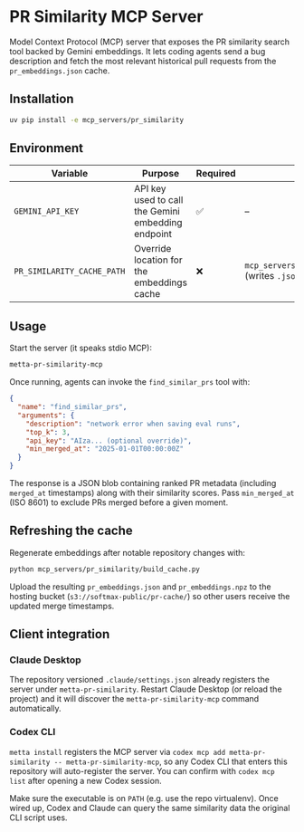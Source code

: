 # PR Similarity MCP Server

Model Context Protocol (MCP) server that exposes the PR similarity search tool backed by Gemini embeddings.
It lets coding agents send a bug description and fetch the most relevant historical pull requests from the
`pr_embeddings.json` cache.

## Installation

```bash
uv pip install -e mcp_servers/pr_similarity
```

## Environment

| Variable | Purpose | Required | Default |
| --- | --- | --- | --- |
| `GEMINI_API_KEY` | API key used to call the Gemini embedding endpoint | ✅ | – |
| `PR_SIMILARITY_CACHE_PATH` | Override location for the embeddings cache | ❌ | `mcp_servers/pr_similarity/cache/pr_embeddings` (writes `.json` + `.npz`) |

## Usage

Start the server (it speaks stdio MCP):

```bash
metta-pr-similarity-mcp
```

Once running, agents can invoke the `find_similar_prs` tool with:

```json
{
  "name": "find_similar_prs",
  "arguments": {
    "description": "network error when saving eval runs",
    "top_k": 3,
    "api_key": "AIza... (optional override)",
    "min_merged_at": "2025-01-01T00:00:00Z"
  }
}
```

The response is a JSON blob containing ranked PR metadata (including `merged_at` timestamps) along with their similarity scores.
Pass `min_merged_at` (ISO 8601) to exclude PRs merged before a given moment.

## Refreshing the cache

Regenerate embeddings after notable repository changes with:

```bash
python mcp_servers/pr_similarity/build_cache.py
```

Upload the resulting `pr_embeddings.json` and `pr_embeddings.npz` to the hosting bucket
(`s3://softmax-public/pr-cache/`) so other users receive the updated merge timestamps.

## Client integration

### Claude Desktop

The repository versioned `.claude/settings.json` already registers the server under
`metta-pr-similarity`. Restart Claude Desktop (or reload the project) and it will discover the
`metta-pr-similarity-mcp` command automatically.

### Codex CLI

`metta install` registers the MCP server via `codex mcp add metta-pr-similarity -- metta-pr-similarity-mcp`,
so any Codex CLI that enters this repository will auto-register the server. You can confirm with
`codex mcp list` after opening a new Codex session.

Make sure the executable is on `PATH` (e.g. use the repo virtualenv). Once wired up, Codex and Claude can
query the same similarity data the original CLI script uses.
